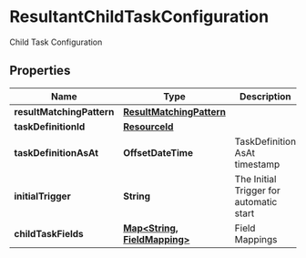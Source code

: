 

# ResultantChildTaskConfiguration

Child Task Configuration

## Properties

| Name | Type | Description | Notes |
|------------ | ------------- | ------------- | -------------|
|**resultMatchingPattern** | [**ResultMatchingPattern**](ResultMatchingPattern.md) |  |  [optional] |
|**taskDefinitionId** | [**ResourceId**](ResourceId.md) |  |  |
|**taskDefinitionAsAt** | **OffsetDateTime** | TaskDefinition AsAt timestamp |  [optional] |
|**initialTrigger** | **String** | The Initial Trigger for automatic start |  [optional] |
|**childTaskFields** | [**Map&lt;String, FieldMapping&gt;**](FieldMapping.md) | Field Mappings |  |



